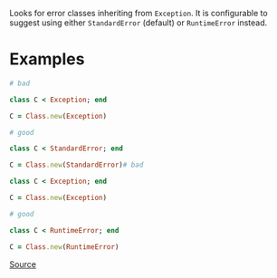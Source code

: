 
Looks for error classes inheriting from `Exception`.
It is configurable to suggest using either `StandardError` (default) or
`RuntimeError` instead.

# Examples

```ruby
# bad

class C < Exception; end

C = Class.new(Exception)

# good

class C < StandardError; end

C = Class.new(StandardError)# bad

class C < Exception; end

C = Class.new(Exception)

# good

class C < RuntimeError; end

C = Class.new(RuntimeError)
```

[Source](http://www.rubydoc.info/gems/rubocop/RuboCop/Cop/Lint/InheritException)
